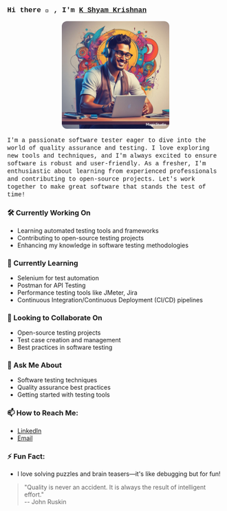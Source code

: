 ### <span style="font-family: 'Courier New', Courier, monospace;">Hi there 👋 , I'm [K Shyam Krishnan](https://www.github.com/skrish007)</span>

<p align="center">
  <img src="magicstudio-art%20(4).jpg" alt="K Shyam Krishnan" width="250" style="border-radius: 12px;"/>
</p>

<span style="font-family: 'Courier New', Courier, monospace;">I'm a passionate software tester eager to dive into the world of quality assurance and testing. I love exploring new tools and techniques, and I'm always excited to ensure software is robust and user-friendly. As a fresher, I'm enthusiastic about learning from experienced professionals and contributing to open-source projects. Let's work together to make great software that stands the test of time!</span>

### 🛠️ Currently Working On
- Learning automated testing tools and frameworks
- Contributing to open-source testing projects
- Enhancing my knowledge in software testing methodologies

### 🌱 Currently Learning
- Selenium for test automation
- Postman for API Testing
- Performance testing tools like JMeter, Jira
- Continuous Integration/Continuous Deployment (CI/CD) pipelines

### 🤝 Looking to Collaborate On
- Open-source testing projects
- Test case creation and management
- Best practices in software testing

### 💬 Ask Me About
- Software testing techniques
- Quality assurance best practices
- Getting started with testing tools

### 📫 How to Reach Me:
- [LinkedIn](https://www.linkedin.com/in/skrish007/)
- [Email](mailto:s4shyam007@gmail.com)



### ⚡ Fun Fact:
- I love solving puzzles and brain teasers—it's like debugging but for fun!

> "Quality is never an accident. It is always the result of intelligent effort."  
> -- John Ruskin

<br/>

